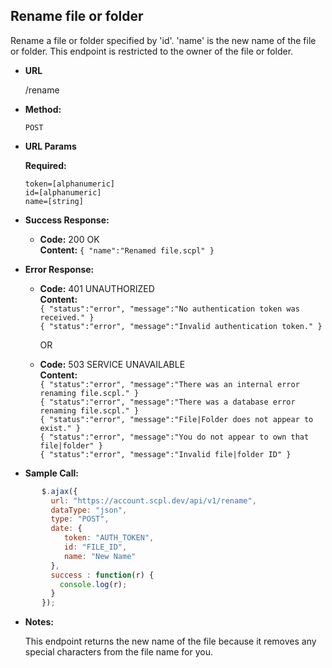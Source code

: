 **Rename file or folder**
----
Rename a file or folder specified by 'id'. 'name' is the new name of the file or folder. This endpoint is restricted to the owner of the file or folder.

* **URL**

  /rename

* **Method:**

  `POST`

*  **URL Params**

   **Required:**

   `token=[alphanumeric]`<br/>
   `id=[alphanumeric]`<br/>
   `name=[string]`

* **Success Response:**

     * **Code:** 200 OK <br />
       **Content:** `{ "name":"Renamed file.scpl" }`

* **Error Response:**

   * **Code:** 401 UNAUTHORIZED <br />
     **Content:**<br/>
     `{ "status":"error", "message":"No authentication token was received." }`<br/>
     `{ "status":"error", "message":"Invalid authentication token." }`

     OR

    * **Code:** 503 SERVICE UNAVAILABLE <br />
       **Content:**<br/>
       `{ "status":"error", "message":"There was an internal error renaming file.scpl." }`<br/>
       `{ "status":"error", "message":"There was a database error renaming file.scpl." }`<br/>
       `{ "status":"error", "message":"File|Folder does not appear to exist." }`<br/>
       `{ "status":"error", "message":"You do not appear to own that file|folder" }`<br/>
       `{ "status":"error", "message":"Invalid file|folder ID" }`

* **Sample Call:**

```javascript
       $.ajax({
         url: "https://account.scpl.dev/api/v1/rename",
         dataType: "json",
         type: "POST",
         date: {
            token: "AUTH_TOKEN",
            id: "FILE_ID",
            name: "New Name"
         },
         success : function(r) {
           console.log(r);
         }
       });
```

* **Notes:**

     This endpoint returns the new name of the file because it removes any special characters from the file name for you.

